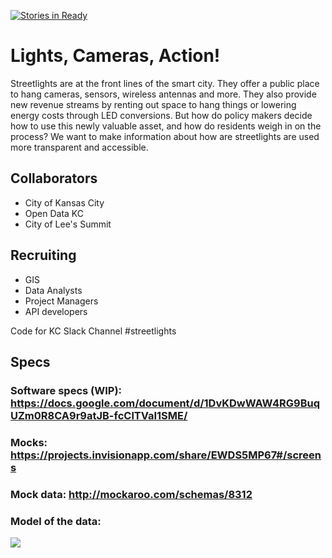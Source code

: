 [![Stories in Ready](https://badge.waffle.io/codeforkansascity/streetlights.png?label=ready&title=Ready)](http://waffle.io/codeforkansascity/streetlights)

# Lights, Cameras, Action!
Streetlights are at the front lines of the smart city. 
They offer a public place to hang cameras, sensors, wireless antennas and more. 
They also provide new revenue streams by renting out space to hang things or lowering energy costs through LED conversions. 
But how do policy makers decide how to use this newly valuable asset, and how do residents weigh in on the process? 
We want to make information about how are streetlights are used more transparent and accessible.

## Collaborators
* City of Kansas City
* Open Data KC
* City of Lee's Summit

## Recruiting
* GIS
* Data Analysts
* Project Managers
* API developers

Code for KC Slack Channel     #streetlights

## Specs

### Software specs (WIP): https://docs.google.com/document/d/1DvKDwWAW4RG9BuqUZm0R8CA9r9atJB-fcClTVaI1SME/

### Mocks: https://projects.invisionapp.com/share/EWDS5MP67#/screens

### Mock data: http://mockaroo.com/schemas/8312

### Model of the data: 


![](https://github.com/codeforkansascity/streetlights/blob/master/docs/model.PNG)
